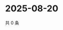 # 2025-08-20

共 0 条

<!-- BEGIN ZHIHUVIDEO -->
<!-- 最后更新时间 Wed Aug 20 2025 02:16:19 GMT+0800 (China Standard Time) -->

<!-- END ZHIHUVIDEO -->
